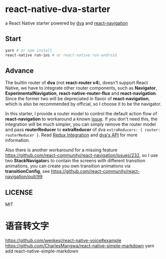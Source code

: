 # react-native-dva-starter

a React Native starter powered by [dva](https://github.com/dvajs/dva) and [react-navigation](https://github.com/react-community/react-navigation)

## Start

```bash
yarn # or npm install
react-native run-ios # or react-native run-android
```

## Advance

The builtin router of **dva** (not **react-router v4**), doesn't support React Native, we have to integrate other router components, such as **Navigator**, **ExperimentalNavigation**, **react-native-router-flux** and **react-navigation**. Since the former two will be depreciated in flavor of **react-navigation**, which is also be recommended by official, so I choose it to be the navigator.

In this starter, I provide a router model to control the default action flow of **react-navigation** to workaround a known [issue](https://github.com/react-community/react-navigation/issues/271). If you don't need this, the integration will be much simpler, you can simply remove the router model and pass **routerReducer** to **extraReducer** of dva `extraReducers: { router: routerReducer }`. Read [Redux Integration](https://reactnavigation.org/docs/guides/redux) and [dva's API](https://github.com/dvajs/dva/blob/master/docs/API.md) for more information.

Also there is another workaround for a missing feature https://github.com/react-community/react-navigation/issues/232, so I use two **StackNavigator**s to contain the screens with different transition animations, you can create you own transition animations via **transitionConfig**, see https://github.com/react-community/react-navigation/pull/99

## LICENSE

MIT


# 语音转文字
https://github.com/wenkesj/react-native-voice#example
https://github.com/CharlesMangwa/react-native-simple-markdown
yarn add react-native-simple-markdown
